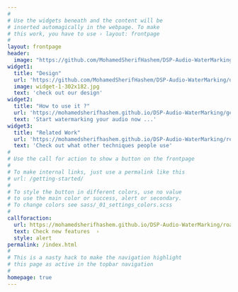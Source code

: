 ```yaml
---
#
# Use the widgets beneath and the content will be
# inserted automagically in the webpage. To make
# this work, you have to use › layout: frontpage
#
layout: frontpage
header:
  image: "https://github.com/MohamedSherifHashem/DSP-Audio-WaterMarking/blob/gh-pages/images/logo.jpg"
widget1:
  title: "Design"
  url: 'https://github.com/MohamedSherifHashem/DSP-Audio-WaterMarking/design/'
  image: widget-1-302x182.jpg
  text: 'check out our design'
widget2:
  title: "How to use it ?"
  url: 'https://mohamedsherifhashem.github.io/DSP-Audio-WaterMarking/getting-started/'
  text: 'Start watermarking your audio now ...'
widget3:
  title: "Related Work"
  url: 'https://mohamedsherifhashem.github.io/DSP-Audio-WaterMarking/reports/relatedwork/'
  text: 'Check out what other techniques people use'
#
# Use the call for action to show a button on the frontpage
#
# To make internal links, just use a permalink like this
# url: /getting-started/
#
# To style the button in different colors, use no value
# to use the main color or success, alert or secondary.
# To change colors see sass/_01_settings_colors.scss
#
callforaction:
  url: https://mohamedsherifhashem.github.io/DSP-Audio-WaterMarking/roadmap/
  text: Check new features  ›
  style: alert
permalink: /index.html
#
# This is a nasty hack to make the navigation highlight
# this page as active in the topbar navigation
#
homepage: true
---
```

